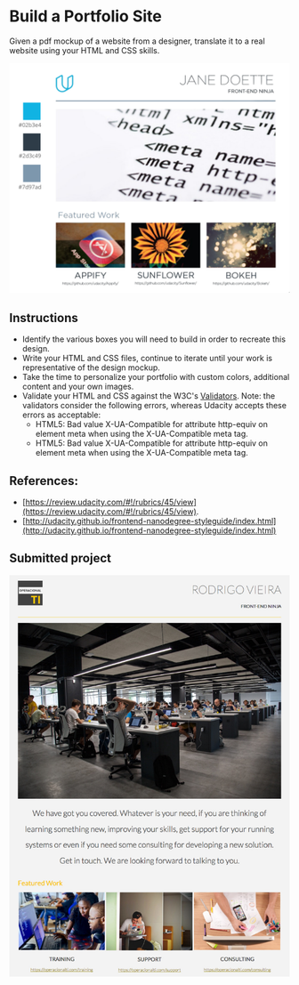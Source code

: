 # Build a Portfolio Site

Given a pdf mockup of a website from a designer, translate it to a real website using your HTML and CSS skills.

![Project Mockup](/images/project_mockup.png)

## Instructions

- Identify the various boxes you will need to build in order to recreate this design.
- Write your HTML and CSS files, continue to iterate until your work is representative of the design mockup.
- Take the time to personalize your portfolio with custom colors, additional content and your own images.
- Validate your HTML and CSS against the W3C's [Validators](http://validator.w3.org/). Note: the validators consider the following errors, whereas Udacity accepts these errors as acceptable:
  * HTML5: Bad value X-UA-Compatible for attribute http-equiv on element meta when using the X-UA-Compatible meta tag.
  * HTML5: Bad value X-UA-Compatible for attribute http-equiv on element meta when using the X-UA-Compatible meta tag.


## References:

- [https://review.udacity.com/#!/rubrics/45/view](https://review.udacity.com/#!/rubrics/45/view).
- [http://udacity.github.io/frontend-nanodegree-styleguide/index.html](http://udacity.github.io/frontend-nanodegree-styleguide/index.html)


## Submitted project

![Submitted Project](/images/submitted_project.jpg)